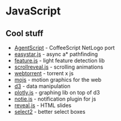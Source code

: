 # JavaScript

## Cool stuff
* [AgentScript](agentscript.org) - CoffeeScript NetLogo port
* [easystar.js](https://github.com/prettymuchbryce/easystarjs) - async a\* pathfinding
* [feature.js](https://github.com/viljamis/feature.js) - light feature detection lib
* [scrollreveal.js](https://github.com/jlmakes/scrollreveal.js) - scrolling animations
* [webtorrent](https://github.com/feross/webtorrent) - torrent x js
* [mojs](https://github.com/legomushroom/mojs) - motion graphics for the web
* [d3](https://d3js.org/) - data manipulation
* [plotly.js](https://github.com/plotly/plotly.js) - graphing lib on top of d3
* [notie.js](https://github.com/jaredreich/notie.js) - notification plugin for js
* [reveal.js](https://github.com/hakimel/reveal.js) - HTML slides
* [select2](https://select2.github.io/) - better select boxes

